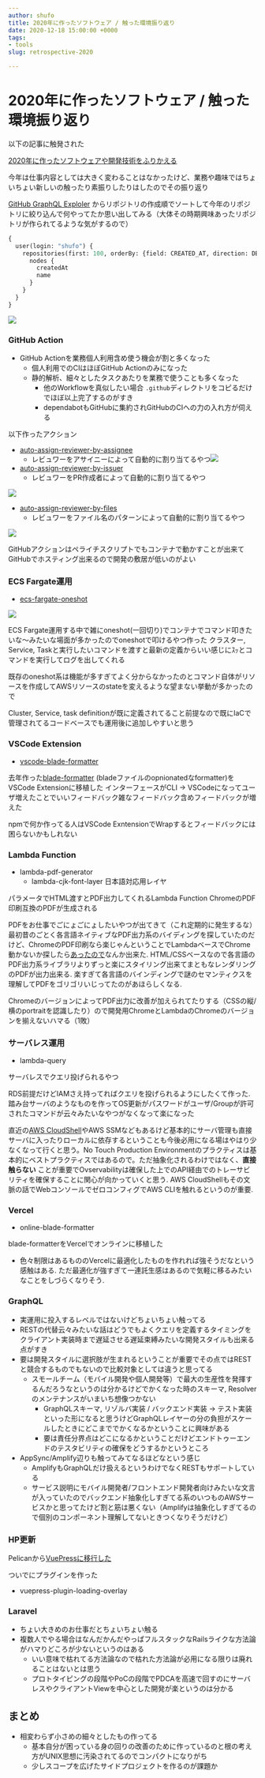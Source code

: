```yaml
---
author: shufo
title: 2020年に作ったソフトウェア / 触った環境振り返り
date: 2020-12-18 15:00:00 +0000
tags:
- tools
slug: retrospective-2020

---
```

# 2020年に作ったソフトウェア / 触った環境振り返り

以下の記事に触発された

[2020年に作ったソフトウェアや開発技術をふりかえる](https://laiso.hatenablog.com/entry/everyday-coding-2020)

今年は仕事内容としては大きく変わることはなかったけど、業務や趣味ではちょいちょい新しいの触ったり素振りしたりはしたのでその振り返り

[GitHub GraphQL Exploler](https://docs.github.com/en/free-pro-team@latest/graphql/overview/explorer) からリポジトリの作成順でソートして今年のリポジトリに絞り込んで何やってたか思い出してみる（大体その時期興味あったリポジトリが作られてるような気がするので）

```graphql
{
  user(login: "shufo") {
    repositories(first: 100, orderBy: {field: CREATED_AT, direction: DESC}) {
      nodes {
        createdAt
        name
      }
    }
  }
}
```

![](/assets/img/uploads/clipboard_2020-12-17-03-46-01.png)

### GitHub Action

* GitHub Actionを業務個人利用含め使う機会が割と多くなった
  * 個人利用でのCIはほぼGitHub Actionのみになった
  * 静的解析、細々としたタスクあたりを業務で使うことも多くなった
    * 他のWorkflowを真似したい場合 `.github`ディレクトリをコピるだけでほぼ以上完了するのがすき
    * dependabotもGitHubに集約されGitHubのCIへの力の入れ方が伺える

以下作ったアクション

* [auto-assign-reviewer-by-assignee](https://github.com/shufo/auto-assign-reviewer-by-assignee)
  * レビュワーをアサイニーによって自動的に割り当てるやつ![](/assets/img/uploads/clipboard_2020-12-19-19-05-57.png)
* [auto-assign-reviewer-by-issuer](https://github.com/shufo/auto-assign-reviewer-by-issuer)
  * レビュワーをPR作成者によって自動的に割り当てるやつ

![](/assets/img/uploads/clipboard_2020-12-19-19-12-27.png)

* [auto-assign-reviewer-by-files](https://github.com/shufo/auto-assign-reviewer-by-files)
  * レビュワーをファイル名のパターンによって自動的に割り当てるやつ

![](/assets/img/uploads/clipboard_2020-12-19-19-11-19.png)

GitHubアクションはペライチスクリプトでもコンテナで動かすことが出来てGitHubでホスティング出来るので開発の敷居が低いのがよい

### ECS Fargate運用

* [ecs-fargate-oneshot](https://github.com/shufo/ecs-fargate-oneshot)

![](/assets/img/uploads/clipboard_2020-12-19-19-16-28.png)

ECS Fargate運用する中で雑にoneshot(一回切り)でコンテナでコマンド叩きたいな〜みたいな場面が多かったのでoneshotで叩けるやつ作った
クラスター, Service, Taskと実行したいコマンドを渡すと最新の定義からいい感じにｽｯとコマンドを実行してログを出してくれる

既存のoneshot系は機能が多すぎてよく分からなかったのとコマンド自体がリソースを作成してAWSリソースのstateを変えるような望まない挙動が多かったので

Cluster, Service, task definitionが既に定義されてること前提なので既にIaCで管理されてるコードベースでも運用後に追加しやすいと思う

### VSCode Extension

* [vscode-blade-formatter](https://github.com/shufo/vscode-blade-formatter)

去年作った[blade-formatter]() (bladeファイルのopnionatedなformatter)をVSCode Extensionに移植した
インターフェースがCLI -> VSCodeになってユーザ増えたことでいいフィードバック雑なフィードバック含めフィードバックが増えた

npmで何か作ってる人はVSCode ExntensionでWrapするとフィードバックには困らないかもしれない

### Lambda Function

* lambda-pdf-generator
  * lambda-cjk-font-layer 日本語対応用レイヤ

パラメータでHTML渡すとPDF出力してくれるLambda Function
ChromeのPDF印刷互換のPDFが生成される

PDFをお仕事でごにょごにょしたいやつが出てきて（これ定期的に発生するな）最初昔のごとく各言語ネイティブなPDF出力系のバイディングを探していたのだけど、ChromeのPDF印刷なら楽じゃんということでLambdaベースでChrome動かないか探したら[あったので](https://github.com/alixaxel/chrome-aws-lambda)なんか出来た. HTML/CSSベースなので各言語のPDF出力系ライブラリよりずっと楽にスタイリング出来てまともなレンダリングのPDFが出力出来る. 楽すぎて各言語のバインディングで謎のセマンティクスを理解してPDFをゴリゴリいじってたのがあほらしくなる.

ChromeのバージョンによってPDF出力に改善が加えられてたりする（CSSの縦/横のportraitを認識したり）ので開発用ChromeとLambdaのChromeのバージョンを揃えないハマる（1敗）

### サーバレス運用

* lambda-query

サーバレスでクエリ投げられるやつ

RDS前提だけどIAMさえ持ってればクエリを投げられるようにしたくて作った. 踏み台サーバのようなものを作ってOS更新がパスワードがユーザ/Groupが許可されたコマンドが云々みたいなやつがなくなって楽になった

直近の[AWS CloudShell](https://aws.amazon.com/jp/cloudshell/)やAWS SSMなどもあるけど基本的にサーバ管理も直接サーバに入ったりローカルに依存するということも今後必用になる場はやはり少なくなって行くと思う。No Touch Production Environmentのプラクティスは基本的にベストプラクティスではあるので。ただ抽象化されるわけではなく、**直接触らない** ことが重要でOvservabilityは確保した上でのAPI経由でのトレーサビリティを確保することに関心が向かっていくと思う.  AWS CloudShellもその文脈の話でWebコンソールでゼロコンフィグでAWS CLIを触れるというのが重要.

### Vercel

* online-blade-formatter

blade-formatterをVercelでオンラインに移植した

* 色々制限はあるもののVercelに最適化したものを作れれば強そうだなという感触はある. ただ最適化が強すぎて一連託生感はあるので気軽に移るみたいなことをしづらくなりそう.

### GraphQL

* 実運用に投入するレベルではないけどちょいちょい触ってる
* RESTの代替云々みたいな話はどうでもよくクエリを定義するタイミングをクライアント実装時まで遅延させる遅延束縛みたいな開発スタイルも出来る点がすき
* 要は開発スタイルに選択肢が生まれるということが重要でその点ではRESTと競合するものでもないので比較対象としては違うと思ってる
  * スモールチーム（モバイル開発や個人開発等）で最大の生産性を発揮するんだろうなというのは分かるけどでかくなった時のスキーマ, Resolverのメンテナンスがいまいち想像つかない
    * GraphQLスキーマ, リゾルバ実装 / バックエンド実装 -> テスト実装といった形になると思うけどGraphQLレイヤーの分の負担がスケールしたときにどこまででかくなるかということに興味がある
    * 要は責任分界点はどこになるかということだけどエンドトゥーエンドのテスタビリティの確保をどうするかというところ
* AppSync/Amplify辺りも触ってみてなるほどなという感じ
  * AmplifyもGraphQLだけ扱えるというわけでなくRESTもサポートしている
  * サービス説明にモバイル開発者/フロントエンド開発者向けみたいな文言が入っていたのでバックエンド抽象化しすぎてる系のいつものAWSサービスかと思ってたけど割と筋は悪くない（Amplifyは抽象化しすぎてるので個別のコンポーネント理解してないときつくなりそうだけど）

### HP更新

Pelicanから[VuePressに移行した]()

ついでにプラグインを作った

* vuepress-plugin-loading-overlay

### Laravel

* ちょい大きめのお仕事だとちょいちょい触る
* 複数人でやる場合はなんだかんだやっぱフルスタックなRailsライクな方法論がハマりどころが少ないというのはある
  * いい意味で枯れてる方法論なので枯れた方法論が必用になる限りは廃れることはないとは思う
  * プロトタイピングの段階やPoCの段階でPDCAを高速で回すのにサーバレスやクライアントViewを中心とした開発が楽というのは分かる

## まとめ

* 相変わらず小さめの細々としたもの作ってる
  * 基本自分が困っている身の回りの改善のために作っているのと根の考え方がUNIX思想に汚染されてるのでコンパクトになりがち
  * 少しスコープを広げたサイドプロジェクトを作るのが課題か